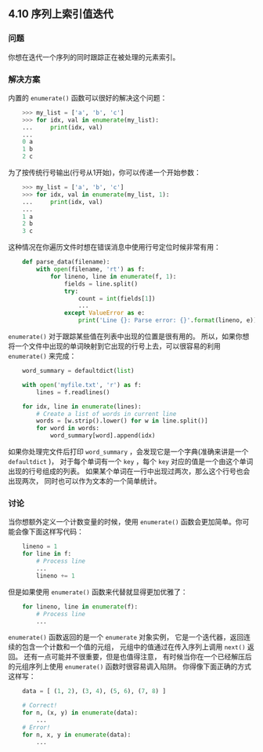 ## 4.10 序列上索引值迭代 ##
### 问题 ###
你想在迭代一个序列的同时跟踪正在被处理的元素索引。
### 解决方案 ###
内置的 ``enumerate()`` 函数可以很好的解决这个问题：
```python
    >>> my_list = ['a', 'b', 'c']
    >>> for idx, val in enumerate(my_list):
    ...     print(idx, val)
    ...
    0 a
    1 b
    2 c

```
为了按传统行号输出(行号从1开始)，你可以传递一个开始参数：
```python
    >>> my_list = ['a', 'b', 'c']
    >>> for idx, val in enumerate(my_list, 1):
    ...     print(idx, val)
    ...
    1 a
    2 b
    3 c

```
这种情况在你遍历文件时想在错误消息中使用行号定位时候非常有用：
```python
    def parse_data(filename):
        with open(filename, 'rt') as f:
            for lineno, line in enumerate(f, 1):
                fields = line.split()
                try:
                    count = int(fields[1])
                    ...
                except ValueError as e:
                    print('Line {}: Parse error: {}'.format(lineno, e))

```
``enumerate()`` 对于跟踪某些值在列表中出现的位置是很有用的。
所以，如果你想将一个文件中出现的单词映射到它出现的行号上去，可以很容易的利用 ``enumerate()`` 来完成：
```python
    word_summary = defaultdict(list)

    with open('myfile.txt', 'r') as f:
        lines = f.readlines()

    for idx, line in enumerate(lines):
        # Create a list of words in current line
        words = [w.strip().lower() for w in line.split()]
        for word in words:
            word_summary[word].append(idx)

```
如果你处理完文件后打印 ``word_summary`` ，会发现它是一个字典(准确来讲是一个 ``defaultdict`` )，
对于每个单词有一个 ``key`` ，每个 ``key`` 对应的值是一个由这个单词出现的行号组成的列表。
如果某个单词在一行中出现过两次，那么这个行号也会出现两次，
同时也可以作为文本的一个简单统计。
### 讨论 ###
当你想额外定义一个计数变量的时候，使用 ``enumerate()`` 函数会更加简单。你可能会像下面这样写代码：
```python
    lineno = 1
    for line in f:
        # Process line
        ...
        lineno += 1

```
但是如果使用 ``enumerate()`` 函数来代替就显得更加优雅了：
```python
    for lineno, line in enumerate(f):
        # Process line
        ...

```
``enumerate()`` 函数返回的是一个 ``enumerate`` 对象实例，
它是一个迭代器，返回连续的包含一个计数和一个值的元组，
元组中的值通过在传入序列上调用 ``next()`` 返回。
还有一点可能并不很重要，但是也值得注意，
有时候当你在一个已经解压后的元组序列上使用 ``enumerate()`` 函数时很容易调入陷阱。
你得像下面正确的方式这样写：
```python
    data = [ (1, 2), (3, 4), (5, 6), (7, 8) ]

    # Correct!
    for n, (x, y) in enumerate(data):
        ...
    # Error!
    for n, x, y in enumerate(data):
        ...


